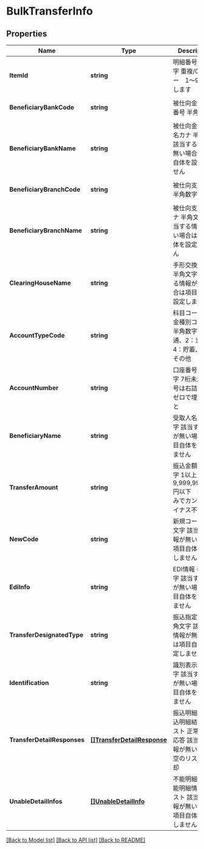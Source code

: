 # BulkTransferInfo

## Properties
Name | Type | Description | Notes
------------ | ------------- | ------------- | -------------
**ItemId** | **string** | 明細番号 半角数字 重複/0はエラー　1～9999とします  | [optional] [default to null]
**BeneficiaryBankCode** | **string** | 被仕向金融機関番号 半角数字  | [optional] [default to null]
**BeneficiaryBankName** | **string** | 被仕向金融機関名カナ 半角文字 該当する情報が無い場合は項目自体を設定しません  | [optional] [default to null]
**BeneficiaryBranchCode** | **string** | 被仕向支店番号 半角数字  | [optional] [default to null]
**BeneficiaryBranchName** | **string** | 被仕向支店名カナ 半角文字 該当する情報が無い場合は項目自体を設定しません  | [optional] [default to null]
**ClearingHouseName** | **string** | 手形交換所番号 半角文字 該当する情報が無い場合は項目自体を設定しません  | [optional] [default to null]
**AccountTypeCode** | **string** | 科目コード（預金種別コード） 半角数字 1：普通、2：当座、4：貯蓄、9：その他  | [optional] [default to null]
**AccountNumber** | **string** | 口座番号 半角数字 7桁未満の番号は右詰で、前ゼロで埋めること  | [optional] [default to null]
**BeneficiaryName** | **string** | 受取人名 半角文字 該当する情報が無い場合は項目自体を設定しません  | [optional] [default to null]
**TransferAmount** | **string** | 振込金額 半角数字 1以上9,999,999,999円以下　数値のみでカンマ、マイナス不可  | [optional] [default to null]
**NewCode** | **string** | 新規コード 半角文字 該当する情報が無い場合は項目自体を設定しません  | [optional] [default to null]
**EdiInfo** | **string** | EDI情報 半角文字 該当する情報が無い場合は項目自体を設定しません  | [optional] [default to null]
**TransferDesignatedType** | **string** | 振込指定区分 半角文字 該当する情報が無い場合は項目自体を設定しません  | [optional] [default to null]
**Identification** | **string** | 識別表示 半角文字 該当する情報が無い場合は項目自体を設定しません  | [optional] [default to null]
**TransferDetailResponses** | [**[]TransferDetailResponse**](TransferDetailResponse.md) | 振込明細結果 振込明細結果のリスト 正常時のみ応答 該当する情報が無い場合は空のリストを返却  | [optional] [default to null]
**UnableDetailInfos** | [**[]UnableDetailInfo**](UnableDetailInfo.md) | 不能明細情報 不能明細情報のリスト 該当する情報が無い場合は項目自体を設定しません  | [optional] [default to null]

[[Back to Model list]](../README.md#documentation-for-models) [[Back to API list]](../README.md#documentation-for-api-endpoints) [[Back to README]](../README.md)


